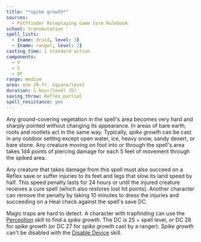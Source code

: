 ```yaml
---
title: "*spike growth*"
sources:
  - Pathfinder Roleplaying Game Core Rulebook
school: transmutation
spell_lists:
  - {name: druid, level: 3}
  - {name: ranger, level: 2}
casting_time: 1 standard action
components:
  - V
  - S
  - DF
range: medium
area: one 20-ft. square/level
duration: 1 hour/level (D)
saving_throw: Reflex partial
spell_resistance: yes
---
```


Any ground-covering vegetation in the spell's area becomes very hard and sharply pointed without changing its appearance. In areas of bare earth, roots and rootlets act in the same way. Typically, *spike growth* can be cast in any outdoor setting except open water, ice, heavy snow, sandy desert, or bare stone. Any creature moving on foot into or through the spell's area takes 1d4 points of piercing damage for each 5 feet of movement through the spiked area.

Any creature that takes damage from this spell must also succeed on a Reflex save or suffer injuries to its feet and legs that slow its land speed by half. This speed penalty lasts for 24 hours or until the injured creature receives a cure spell (which also restores lost hit points). Another character can remove the penalty by taking 10 minutes to dress the injuries and succeeding on a Heal check against the spell's save DC.

Magic traps are hard to detect. A character with trapfinding can use the [Perception](/skills/perception/) skill to find a *spike growth*. The DC is 25 + spell level, or DC 28 for *spike growth* (or DC 27 for *spike growth* cast by a ranger). *Spike growth* can't be disabled with the [Disable Device](/skills/disable-device/) skill.

